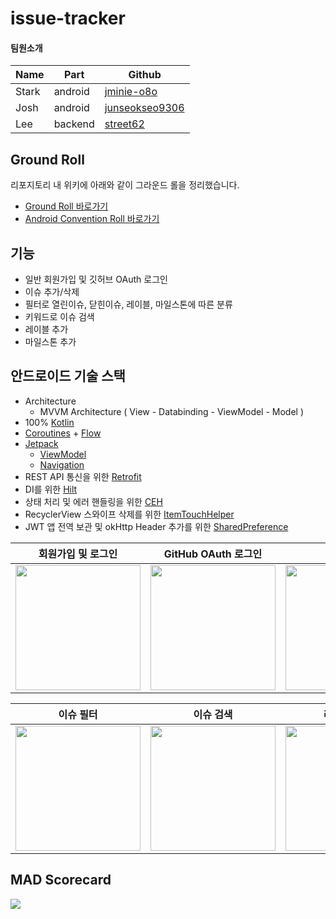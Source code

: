 # issue-tracker
  
#### 팀원소개
|Name|Part|Github|
|---|---|---|
|Stark|android|[jminie-o8o](https://github.com/jminie-o8o)|
|Josh|android|[junseokseo9306](https://github.com/junseokseo9306)|
|Lee|backend|[street62](https://github.com/street62)|

## Ground Roll

리포지토리 내 위키에 아래와 같이 그라운드 롤을 정리했습니다.
- [Ground Roll 바로가기](https://github.com/jminie-o8o/issue-tracker/wiki/%EA%B7%B8%EB%9D%BC%EC%9A%B4%EB%93%9C-%EB%A1%A4)
- [Android Convention Roll 바로가기](https://github.com/jminie-o8o/issue-tracker/wiki/Android)


##  기능
- 일반 회원가입 및 깃허브 OAuth 로그인
- 이슈 추가/삭제
- 필터로 열린이슈, 닫힌이슈, 레이블, 마일스톤에 따른 분류
- 키워드로 이슈 검색
- 레이블 추가
- 마일스톤 추가

## 안드로이드 기술 스택
- Architecture
  - MVVM Architecture ( View - Databinding - ViewModel - Model )
- 100% [Kotlin](https://kotlinlang.org/)
- [Coroutines](https://developer.android.com/kotlin/coroutines) + [Flow](https://developer.android.com/kotlin/flow)
- [Jetpack](https://developer.android.com/jetpack)
  - [ViewModel](https://developer.android.com/topic/libraries/architecture/viewmodel?gclid=CjwKCAjwq5-WBhB7EiwAl-HEkrzYCgxFBbYLSC4yenlZRy5NtxWbTHP-xThSz_yMY_JUTl3TCklhnBoCDIcQAvD_BwE&gclsrc=aw.ds)
  - [Navigation](https://developer.android.com/guide/navigation)
- REST API 통신을 위한 [Retrofit](https://square.github.io/retrofit/)
- DI를 위한 [Hilt](https://developer.android.com/training/dependency-injection/hilt-android)
- 상태 처리 및 에러 핸들링을 위한 [CEH](https://kotlinlang.org/docs/exception-handling.html#coroutineexceptionhandler)
- RecyclerView 스와이프 삭제를 위한 [ItemTouchHelper](https://developer.android.com/reference/androidx/recyclerview/widget/ItemTouchHelper.Callback)
- JWT 앱 전역 보관 및 okHttp Header 추가를 위한 [SharedPreference](https://developer.android.com/reference/androidx/recyclerview/widget/ItemTouchHelper.Callback)


| 회원가입 및 로그인  | GitHub OAuth 로그인 | 이슈 추가 | 이슈 닫기 |
|:--------:|:--------:|:--------:|:--------:|
| <img src=https://user-images.githubusercontent.com/79504043/183874034-4253dc6c-7c72-4e4a-a0f5-2df3a06d2960.gif width=200> | <img src=https://user-images.githubusercontent.com/79504043/183874953-b8c4ee09-9dec-4d38-9e9f-f4b94d18e7a7.gif width=200> | <img src=https://user-images.githubusercontent.com/79504043/183877513-b1838be6-5e5a-4462-b437-1a1835411447.gif width=200> | <img src=https://user-images.githubusercontent.com/79504043/183875847-1b086c37-3289-4f0a-8b12-aadf7d1731d6.gif width=200> |

| 이슈 필터 | 이슈 검색 | 레이블 추가 | 마일스톤 추가 |
|:--------:|:--------:|:--------:|:--------:|
| <img src=https://user-images.githubusercontent.com/79504043/183876156-8cc0684f-181c-4ed8-a021-ddcba04f0a43.gif width=200> | <img src=https://user-images.githubusercontent.com/79504043/183877330-6bd6b04e-833c-40f5-b03c-399ac53ed2c7.gif width=200> | <img src=https://user-images.githubusercontent.com/79504043/177966815-7abcda81-aca1-487d-bd36-847e304eacf8.gif width=200> | <img src=https://user-images.githubusercontent.com/79504043/183877589-8ac92486-da0d-4d5f-adad-c4add2c336b3.gif width=200> |

## MAD Scorecard
<img src="https://user-images.githubusercontent.com/79504043/177989379-37cf40dc-0e11-4944-a1a9-8a3ee113065b.png">  

